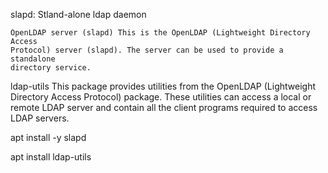 
slapd:
    Stland-alone ldap daemon

    OpenLDAP server (slapd) This is the OpenLDAP (Lightweight Directory Access
    Protocol) server (slapd). The server can be used to provide a standalone
    directory service.

ldap-utils
    This package provides utilities from the OpenLDAP (Lightweight Directory
    Access Protocol) package. These utilities can access a local or remote LDAP
    server and contain all the client programs required to access LDAP servers.

apt install -y slapd

apt install ldap-utils
